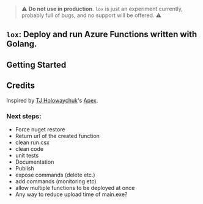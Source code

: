 > :warning: **Do not use in production**. `lox` is just an experiment currently, probably full of bugs, and no support will be offered. :warning:

## `lox`: Deploy and run Azure Functions written with Golang.

## Getting Started

## Credits
Inspired by [TJ Holowaychuk](https://twitter.com/tjholowaychuk)'s [Apex](https://github.com/apex/apex).


### Next steps:
* Force nuget restore
* Return url of the created function
* clean run.csx
* clean code
* unit tests
* Documentation
* Publish
* expose commands (delete etc.)
* add commands (monitoring etc)
* allow multiple functions to be deployed at once
* Any way to reduce upload time of main.exe?
